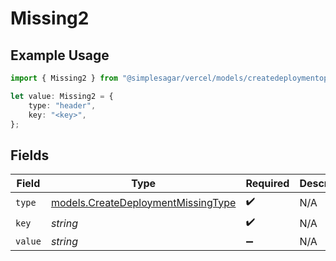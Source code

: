 # Missing2

## Example Usage

```typescript
import { Missing2 } from "@simplesagar/vercel/models/createdeploymentop.js";

let value: Missing2 = {
    type: "header",
    key: "<key>",
};
```

## Fields

| Field                                                                          | Type                                                                           | Required                                                                       | Description                                                                    |
| ------------------------------------------------------------------------------ | ------------------------------------------------------------------------------ | ------------------------------------------------------------------------------ | ------------------------------------------------------------------------------ |
| `type`                                                                         | [models.CreateDeploymentMissingType](../models/createdeploymentmissingtype.md) | :heavy_check_mark:                                                             | N/A                                                                            |
| `key`                                                                          | *string*                                                                       | :heavy_check_mark:                                                             | N/A                                                                            |
| `value`                                                                        | *string*                                                                       | :heavy_minus_sign:                                                             | N/A                                                                            |